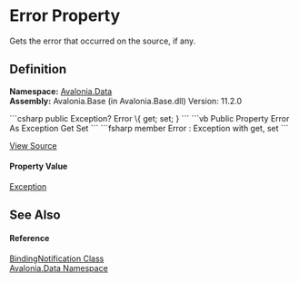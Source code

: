# Error Property


Gets the error that occurred on the source, if any.



## Definition
**Namespace:** <a href="N_Avalonia_Data">Avalonia.Data</a>  
**Assembly:** Avalonia.Base (in Avalonia.Base.dll) Version: 11.2.0

<Tabs groupId="api-code-preview">
<TabItem value="csharp" label="C#">
```csharp
public Exception? Error \{ get; set; }
```
</TabItem>
<TabItem value="vb" label="VB">
```vb
Public Property Error As Exception
	Get
	Set
```
</TabItem>
<TabItem value="fsharp" label="F#">
```fsharp
member Error : Exception with get, set
```
</TabItem>
</Tabs>



<a href="https://github.com/AvaloniaUI/Avalonia/tree/master/src/Avalonia.Base/Data/BindingNotification.cs#L110" title="View the source code">View Source</a>



#### Property Value
<a href="https://learn.microsoft.com/dotnet/api/system.exception" target="_blank" rel="noopener noreferrer">Exception</a>

## See Also


#### Reference
<a href="T_Avalonia_Data_BindingNotification">BindingNotification Class</a>  
<a href="N_Avalonia_Data">Avalonia.Data Namespace</a>  
